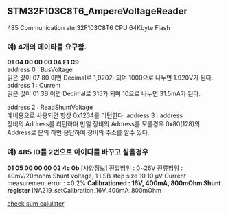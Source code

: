 ﻿## STM32F103C8T6_AmpereVoltageReader
485 Communication
stm32F103C8T6 CPU 64Kbyte Flash 

### 예)  4개의 데이타를 요구함.
**01 04 00 00 00 04 F1 C9**  
address 0 : BusVoltage  
 읽은 값이 07 80 이면 Decimal로 1,920가 되며 1000으로 나누면 1.920V가 된다.
address 1 : Current   
 읽은 값이 01 3B 이면 Decimal로 315가 되며 10으로 나누면 31.5mA가 된다.
  
address 2 : ReadShuntVoltage  
 예비용으로 사용되면 항상 0x1234를 리턴한다.
address 3 : address  
 장비의 Address를 리턴하며 만일 장비의 Address를 모를경우 0x80(128)의 Address로 문의 하면 응답하여
 장비의 주소를 알수 있다.


### 예) 485 ID를 2번으로 아이디를 바꾸고 싶을경우
**01 05 00 00 00 02 4c 0b**
[사양정보]
전압범위 : 0~26V
전류범위 : 40mV/20mohm
Shunt voltage, 1 LSB step size 10 10 μV
Current measurement error : ±0.2%
**Calibrationed : 16V, 400mA, 800mOhm Shunt register**
INA219_setCalibration_16V_400mA_800mOhm

[check sum calulater](https://crccalc.com/)
